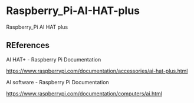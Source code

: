 # Raspberry_Pi-AI-HAT-plus
Raspberry_Pi AI HAT plus

## REferences

AI HAT+ - Raspberry Pi Documentation

https://www.raspberrypi.com/documentation/accessories/ai-hat-plus.html

AI software - Raspberry Pi Documentation

https://www.raspberrypi.com/documentation/computers/ai.html
